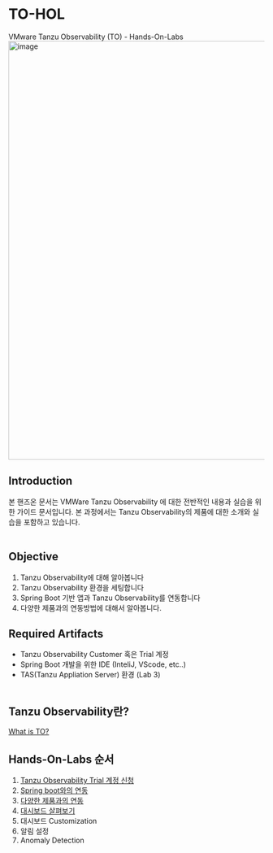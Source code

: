 # TO-HOL

VMware Tanzu Observability (TO) - Hands-On-Labs
<img width="824" alt="image" src="https://user-images.githubusercontent.com/14763080/160314688-d67bb11f-28d3-49e5-91a1-91748faf7fc7.png">

## Introduction
본 핸즈온 문서는 VMWare Tanzu Observability 에 대한 전반적인 내용과 실습을 위한 가이드 문서입니다. 본 과정에서는 Tanzu Observability의 제품에 대한 소개와 실습을 포함하고 있습니다.
<br/>
<br/>

## Objective
1. Tanzu Observability에 대해 알아봅니다<br/>
2. Tanzu Observability 환경을 세팅합니다<br/>
3. Spring Boot 기반 앱과 Tanzu Observability를 연동합니다<br/>
4. 다양한 제품과의 연동방법에 대해서 알아봅니다.<br>

## Required Artifacts
- Tanzu Observability Customer 혹은 Trial 계정
- Spring Boot 개발을 위한 IDE (InteliJ, VScode, etc..)
- TAS(Tanzu Appliation Server) 환경 (Lab 3)
<br/><br/>

## Tanzu Observability란?
[What is TO?](https://github.com/tanzukorea/TO-HOL/blob/main/0.%20TO-Introduction.md)

## Hands-On-Labs 순서
1. [Tanzu Observability Trial 계정 신청](https://github.com/tanzukorea/TO-HOL/blob/main/Trial_%EA%B3%84%EC%A0%95_%EC%8B%A0%EC%B2%AD.md) <br/>
1. [Spring boot와의 연동](https://github.com/tanzukorea/TO-HOL/blob/main/Spring_Boot_Integration.md) <br/>
1. [다양한 제품과의 연동](./Integrations/) <br/>
1. [대시보드 살펴보기](https://github.com/tanzukorea/TO-HOL/blob/main/Dashboard.md)
1. 대시보드 Customization <br/>
1. 알림 설정 <br/>
1. Anomaly Detection <br/>

